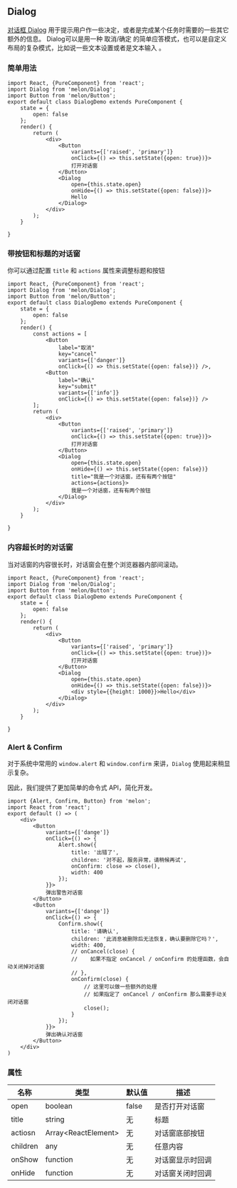 ## Dialog

[对话框 Dialog](https://material.google.com/components/dialogs.html) 用于提示用户作一些决定，或者是完成某个任务时需要的一些其它额外的信息。 Dialog可以是用一种 取消/确定 的简单应答模式，也可以是自定义布局的复杂模式，比如说一些文本设置或者是文本输入 。

### 简单用法

```react Dialog 简单用法
import React, {PureComponent} from 'react';
import Dialog from 'melon/Dialog';
import Button from 'melon/Button';
export default class DialogDemo extends PureComponent {
    state = {
        open: false
    };
    render() {
        return (
            <div>
                <Button
                    variants={['raised', 'primary']}
                    onClick={() => this.setState({open: true})}>
                    打开对话窗
                </Button>
                <Dialog
                    open={this.state.open}
                    onHide={() => this.setState({open: false})}>
                    Hello
                </Dialog>
            </div>
        );
    }

}
```

### 带按钮和标题的对话窗

你可以通过配置 `title` 和 `actions` 属性来调整标题和按钮

```react 带按钮和标题的对话窗
import React, {PureComponent} from 'react';
import Dialog from 'melon/Dialog';
import Button from 'melon/Button';
export default class DialogDemo extends PureComponent {
    state = {
        open: false
    };
    render() {
        const actions = [
            <Button
                label="取消"
                key="cancel"
                variants={['danger']}
                onClick={() => this.setState({open: false})} />,
            <Button
                label="确认"
                key="submit"
                variants={['info']}
                onClick={() => this.setState({open: false})} />
        ];
        return (
            <div>
                <Button
                    variants={['raised', 'primary']}
                    onClick={() => this.setState({open: true})}>
                    打开对话窗
                </Button>
                <Dialog
                    open={this.state.open}
                    onHide={() => this.setState({open: false})}
                    title="我是一个对话窗，还有有两个按钮"
                    actions={actions}>
                    我是一个对话窗，还有有两个按钮
                </Dialog>
            </div>
        );
    }

}
```

### 内容超长时的对话窗

当对话窗的内容很长时，对话窗会在整个浏览器器内部间滚动。

```react 内容超长时的对话窗
import React, {PureComponent} from 'react';
import Dialog from 'melon/Dialog';
import Button from 'melon/Button';
export default class DialogDemo extends PureComponent {
    state = {
        open: false
    };
    render() {
        return (
            <div>
                <Button
                    variants={['raised', 'primary']}
                    onClick={() => this.setState({open: true})}>
                    打开对话窗
                </Button>
                <Dialog
                    open={this.state.open}
                    onHide={() => this.setState({open: false})}>
                    <div style={{height: 1000}}>Hello</div>
                </Dialog>
            </div>
        );
    }

}
```

### Alert & Confirm

对于系统中常用的 `window.alert` 和 `window.confirm` 来讲，`Dialog` 使用起来稍显示复杂。

因此，我们提供了更加简单的命令式 API，简化开发。

```react Alert & Confirm API
import {Alert, Confirm, Button} from 'melon';
import React from 'react';
export default () => (
    <div>
        <Button
            variants={['dange']}
            onClick={() => {
                Alert.show({
                    title: '出错了',
                    children: '对不起，服务异常，请稍候再试',
                    onConfirm: close => close(),
                    width: 400
                });
            }}>
            弹出警告对话窗
        </Button>
        <Button
            variants={['dange']}
            onClick={() => {
                Confirm.show({
                    title: '请确认',
                    children: '此消息被删除后无法恢复，确认要删除它吗？',
                    width: 400,
                    // onCancel(close) {
                    //    如果不指定 onCancel / onConfirm 的处理函数，会自动关闭掉对话窗
                    // },
                    onConfirm(close) {
                        // 这里可以做一些额外的处理
                        // 如果指定了 onCancel / onConfirm 那么需要手动关闭对话窗
                        close();
                    }
                });
            }}>
            弹出确认对话窗
        </Button>
    </div>
)
```

### 属性

|名称|类型|默认值|描述|
|---|---|---|---|
|open|boolean|false|是否打开对话窗|
|title|string|无|标题|
|actiosn|Array\<ReactElement\>|无|对话窗底部按钮|
|children|any|无|任意内容|
|onShow|function|无|对话窗显示时回调|
|onHide|function|无|对话窗关闭时回调|
